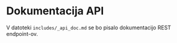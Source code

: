 # Dokumentacija API

V datoteki `includes/_api_doc.md` se bo pisalo dokumentacijo REST endpoint-ov.
